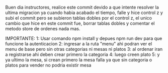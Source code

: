 Buen dia instructores, realice este commit devido a que intente resolver la ultima migracion ya cuando habia acabado el tiempo, falle y hice control z y subi el commit pero se subieron tablas dobles por el control z, el unico cambio que hice en este commit fue, borrar tablas dobles y comentar el metodo store de ordenes nada mas.

IMPORTANTE:
1: Usar comando npm install y depues npm run dev para que funcione la autenticacion
2: ingresar a la ruta "menu" ahi podran ver el menu de base pero sin otras categorias ni mesas ni platos
3: al ordenar iran a registrarse ahi deben crear primero la categoria 
4: luego creen plato 
5: y ya ultimo la mesa, si crean primero la mesa falla ya que sin categoria o platos para vender no podria existir mesa
